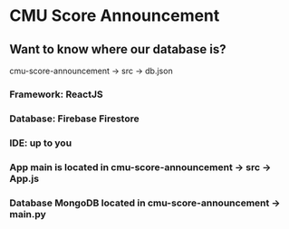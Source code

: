 # CMU Score Announcement
## Want to know where our database is? 
cmu-score-announcement -> src -> db.json

### Framework: ReactJS
### Database: Firebase Firestore
### IDE: up to you
### App main is located in cmu-score-announcement -> src -> App.js
### Database MongoDB located in cmu-score-announcement -> main.py
